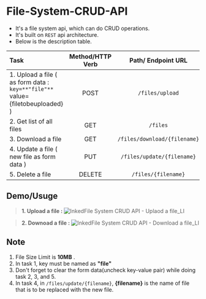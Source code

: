 # File-System-CRUD-API
- It's a file system api, which can do CRUD operations. 
- It's built on `REST` api architecture.
- Below is the description table.


|   Task       |     Method/HTTP Verb      |    Path/ Endpoint URL      |
| :---------   |     :--------------:      |     :---------------:      |
| 1. Upload a file ( as form data : `key=**"file"**` value={filetobeuploaded} ) |POST |  `/files/upload`  |
| 2. Get list of all files                                                    | GET  |  `/files`        |
| 3. Download a file                                                          | GET  | `/files/download/{filename}`  |
| 4. Update a file  ( new file as form data )                                 | PUT  | `/files/update/{filename}`  |
| 5. Delete a file                                                            | DELETE | `/files/{filename}` |


## Demo/Usuge
> **1. Upload a file :**
![InkedFile System CRUD API - Uplaod a file_LI](https://user-images.githubusercontent.com/94619482/159142364-e5aa5309-6412-4f74-bdad-264b3739d130.jpg)

> **2. Downoad a file :**
![InkedFile System CRUD API - Download a file_LI](https://user-images.githubusercontent.com/94619482/159142370-b32b1d02-dd6a-4567-a17e-64a746d45296.jpg)

## Note 
1. File Size Limit is **10MB** .
2. In task 1, key must be named as **"file"** 
3. Don't forget to clear the form data(uncheck key-value pair) while doing task 2, 3, and 5.
4. In task 4, in `/files/update/{filename}`, **{filename}** is the name of file that is to be replaced with the new file.

